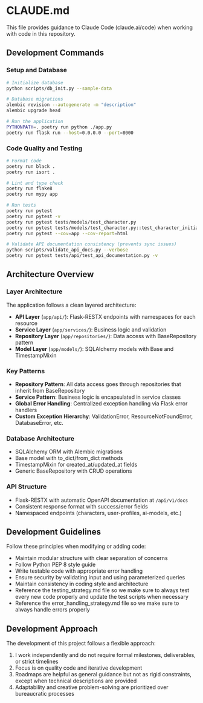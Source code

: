 # CLAUDE.md

This file provides guidance to Claude Code (claude.ai/code) when working with code in this repository.

## Development Commands

### Setup and Database
```bash
# Initialize database
python scripts/db_init.py --sample-data

# Database migrations
alembic revision --autogenerate -m "description"
alembic upgrade head

# Run the application
PYTHONPATH=. poetry run python ./app.py
poetry run flask run --host=0.0.0.0 --port=8000
```

### Code Quality and Testing
```bash
# Format code
poetry run black .
poetry run isort .

# Lint and type check
poetry run flake8
poetry run mypy app

# Run tests
poetry run pytest
poetry run pytest -v
poetry run pytest tests/models/test_character.py
poetry run pytest tests/models/test_character.py::test_character_initialization
poetry run pytest --cov=app --cov-report=html

# Validate API documentation consistency (prevents sync issues)
python scripts/validate_api_docs.py --verbose
poetry run pytest tests/api/test_api_documentation.py -v
```

## Architecture Overview

### Layer Architecture
The application follows a clean layered architecture:

- **API Layer** (`app/api/`): Flask-RESTX endpoints with namespaces for each resource
- **Service Layer** (`app/services/`): Business logic and validation
- **Repository Layer** (`app/repositories/`): Data access with BaseRepository pattern
- **Model Layer** (`app/models/`): SQLAlchemy models with Base and TimestampMixin

### Key Patterns
- **Repository Pattern**: All data access goes through repositories that inherit from BaseRepository
- **Service Pattern**: Business logic is encapsulated in service classes
- **Global Error Handling**: Centralized exception handling via Flask error handlers
- **Custom Exception Hierarchy**: ValidationError, ResourceNotFoundError, DatabaseError, etc.

### Database Architecture
- SQLAlchemy ORM with Alembic migrations
- Base model with to_dict/from_dict methods
- TimestampMixin for created_at/updated_at fields
- Generic BaseRepository with CRUD operations

### API Structure
- Flask-RESTX with automatic OpenAPI documentation at `/api/v1/docs`
- Consistent response format with success/error fields
- Namespaced endpoints (characters, user-profiles, ai-models, etc.)

## Development Guidelines

Follow these principles when modifying or adding code:
- Maintain modular structure with clear separation of concerns
- Follow Python PEP 8 style guide
- Write testable code with appropriate error handling
- Ensure security by validating input and using parameterized queries
- Maintain consistency in coding style and architecture
- Reference the testing_strategy.md file so we make sure to always test every new code properly and update the test scripts when necessary
- Reference the error_handling_strategy.md file so we make sure to always handle errors properly

## Development Approach

The development of this project follows a flexible approach:
1. I work independently and do not require formal milestones, deliverables, or strict timelines
2. Focus is on quality code and iterative development
3. Roadmaps are helpful as general guidance but not as rigid constraints, except when technical descriptions are provided
4. Adaptability and creative problem-solving are prioritized over bureaucratic processes

